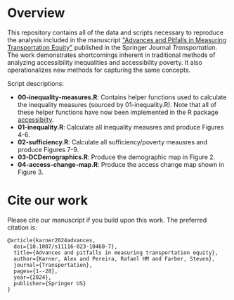 # Overview

This repository contains all of the data and scripts necessary to reproduce the analysis included in the manuscript ["Advances and Pitfalls in Measuring Transportation Equity"](https://link.springer.com/article/10.1007/s11116-023-10460-7) published in the Springer Journal *Transportation*. The work demonstrates shortcomings inherent in traditional methods of analyzing accessibility inequalities and accessibility poverty. It also operationalizes new methods for capturing the same concepts.

Script descriptions:
- **00-inequality-measures.R**: Contains helper functions used to calculate the inequality measures (sourced by 01-inequality.R). Note that all of these helper functions have now been implemented in the R package [accessibiity](https://github.com/ipeaGIT/accessibility).
- **01-inequality.R**: Calculate all inequality meausres and produce Figures 4-6.
- **02-sufficiency.R**: Calculate all sufficiency/poverty meausres and produce Figures 7-9.
- **03-DCDemographics.R**: Produce the demographic map in Figure 2.
- **04-access-change-map.R**: Produce the access change map shown in Figure 3.

# Cite our work
Please cite our manuscript if you build upon this work. The preferred citation is:
```
@article{karner2024advances,
  doi={10.1007/s11116-023-10460-7},
  title={Advances and pitfalls in measuring transportation equity},
  author={Karner, Alex and Pereira, Rafael HM and Farber, Steven},
  journal={Transportation},
  pages={1--28},
  year={2024},
  publisher={Springer US}
}
```